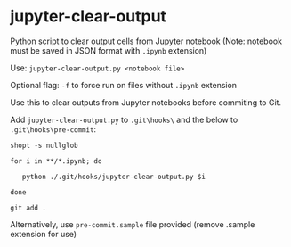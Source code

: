 # jupyter-clear-output
Python script to clear output cells from Jupyter notebook
(Note: notebook must be saved in JSON format with `.ipynb` extension)

Use: `jupyter-clear-output.py <notebook file>` 

Optional flag: `-f` to force run on files without `.ipynb` extension

Use this to clear outputs from Jupyter notebooks before commiting to Git.

Add `jupyter-clear-output.py` to `.git\hooks\` and the below to `.git\hooks\pre-commit`:

`shopt -s nullglob`

`for i in **/*.ipynb; do`

`	python ./.git/hooks/jupyter-clear-output.py $i`

`done`

`git add .`

Alternatively, use `pre-commit.sample` file provided (remove .sample extension for use)